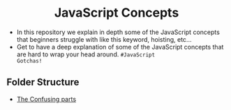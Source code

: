 <h1 align="center">JavaScript Concepts</h1>

- In this repository we explain in depth some of the JavaScript concepts that beginners struggle with like this keyword, hoisting, etc...
- Get to have a deep explanation of some of the JavaScript concepts that are hard to wrap your head around.  <code>#JavaScript Gotchas!</code>

<h2>Folder Structure</h2>

- <a href="./confused">The Confusing parts</a>